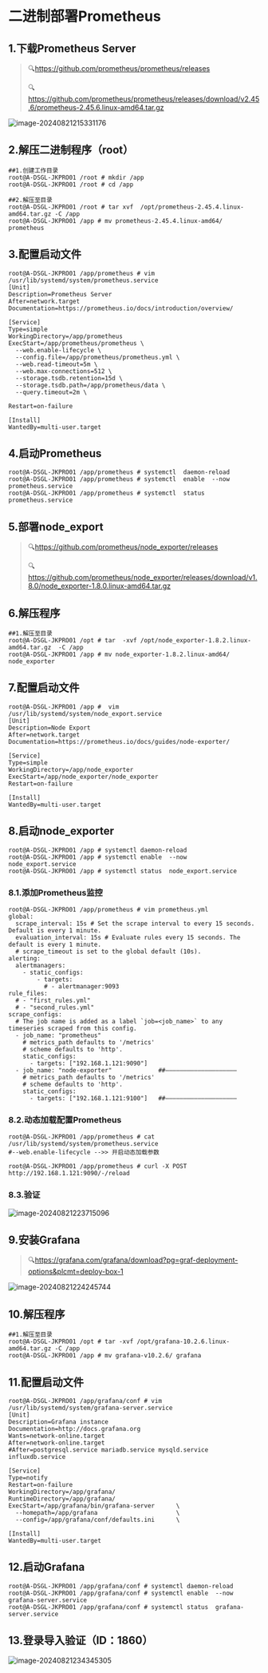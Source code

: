 # 二进制部署Prometheus

## 1.下载Prometheus Server

> :mag:https://github.com/prometheus/prometheus/releases
>
> :mag:https://github.com/prometheus/prometheus/releases/download/v2.45.6/prometheus-2.45.6.linux-amd64.tar.gz

![image-20240821215331176](./000.picture/image-20240821215331176.png)

## 2.解压二进制程序（root）

~~~shell
##1.创建工作目录
root@A-DSGL-JKPRO01 /root # mkdir /app
root@A-DSGL-JKPRO01 /root # cd /app

##2.解压至目录
root@A-DSGL-JKPRO01 /root # tar xvf  /opt/prometheus-2.45.4.linux-amd64.tar.gz -C /app
root@A-DSGL-JKPRO01 /app # mv prometheus-2.45.4.linux-amd64/ prometheus
~~~

## 3.配置启动文件

~~~shell
root@A-DSGL-JKPRO01 /app/prometheus # vim /usr/lib/systemd/system/prometheus.service
[Unit]
Description=Prometheus Server
After=network.target
Documentation=https://prometheus.io/docs/introduction/overview/

[Service]
Type=simple
WorkingDirectory=/app/prometheus
ExecStart=/app/prometheus/prometheus \
  --web.enable-lifecycle \
  --config.file=/app/prometheus/prometheus.yml \
  --web.read-timeout=5m \
  --web.max-connections=512 \
  --storage.tsdb.retention=15d \
  --storage.tsdb.path=/app/prometheus/data \
  --query.timeout=2m \

Restart=on-failure

[Install]
WantedBy=multi-user.target
~~~

## 4.启动Prometheus

~~~shell
root@A-DSGL-JKPRO01 /app/prometheus # systemctl  daemon-reload 
root@A-DSGL-JKPRO01 /app/prometheus # systemctl  enable  --now  prometheus.service
root@A-DSGL-JKPRO01 /app/prometheus # systemctl  status  prometheus.service 
~~~

## 5.部署node_export

> :mag:https://github.com/prometheus/node_exporter/releases
>
> :mag:https://github.com/prometheus/node_exporter/releases/download/v1.8.0/node_exporter-1.8.0.linux-amd64.tar.gz

## 6.解压程序

~~~shell
##1.解压至目录
root@A-DSGL-JKPRO01 /opt # tar  -xvf /opt/node_exporter-1.8.2.linux-amd64.tar.gz  -C /app
root@A-DSGL-JKPRO01 /app # mv node_exporter-1.8.2.linux-amd64/ node_exporter
~~~

## 7.配置启动文件

~~~shell
root@A-DSGL-JKPRO01 /app #  vim /usr/lib/systemd/system/node_export.service
[Unit]
Description=Node Export
After=network.target
Documentation=https://prometheus.io/docs/guides/node-exporter/

[Service]
Type=simple
WorkingDirectory=/app/node_exporter
ExecStart=/app/node_exporter/node_exporter
Restart=on-failure

[Install]
WantedBy=multi-user.target
~~~

## 8.启动node_exporter

~~~shell
root@A-DSGL-JKPRO01 /app # systemctl daemon-reload                         
root@A-DSGL-JKPRO01 /app # systemctl enable  --now  node_export.service    
root@A-DSGL-JKPRO01 /app # systemctl status  node_export.service  
~~~

### 8.1.添加Prometheus监控

~~~shell
root@A-DSGL-JKPRO01 /app/prometheus # vim prometheus.yml 
global:
  scrape_interval: 15s # Set the scrape interval to every 15 seconds. Default is every 1 minute.
  evaluation_interval: 15s # Evaluate rules every 15 seconds. The default is every 1 minute.
  # scrape_timeout is set to the global default (10s).
alerting:
  alertmanagers:
    - static_configs:
        - targets:
          # - alertmanager:9093
rule_files:
  # - "first_rules.yml"
  # - "second_rules.yml"
scrape_configs:
  # The job name is added as a label `job=<job_name>` to any timeseries scraped from this config.
  - job_name: "prometheus"
    # metrics_path defaults to '/metrics'
    # scheme defaults to 'http'.
    static_configs:
      - targets: ["192.168.1.121:9090"]
  - job_name: "node-exporter"             ##————————————————————
    # metrics_path defaults to '/metrics'
    # scheme defaults to 'http'.
    static_configs:
      - targets: ["192.168.1.121:9100"]   ##————————————————————
~~~

### 8.2.动态加载配置Prometheus

~~~shell
root@A-DSGL-JKPRO01 /app/prometheus # cat /usr/lib/systemd/system/prometheus.service 
#--web.enable-lifecycle -->> 开启动态加载参数

root@A-DSGL-JKPRO01 /app/prometheus # curl -X POST http://192.168.1.121:9090/-/reload
~~~

### 8.3.验证

![image-20240821223715096](./000.picture/image-20240821223715096.png)

## 9.安装Grafana

> :mag:https://grafana.com/grafana/download?pg=graf-deployment-options&plcmt=deploy-box-1

![image-20240821224245744](./000.picture/image-20240821224245744.png)

## 10.解压程序

~~~shell
##1.解压至目录
root@A-DSGL-JKPRO01 /opt # tar -xvf /opt/grafana-10.2.6.linux-amd64.tar.gz -C /app
root@A-DSGL-JKPRO01 /app # mv grafana-v10.2.6/ grafana
~~~

## 11.配置启动文件

~~~shell
root@A-DSGL-JKPRO01 /app/grafana/conf # vim /usr/lib/systemd/system/grafana-server.service
[Unit]
Description=Grafana instance
Documentation=http://docs.grafana.org
Wants=network-online.target
After=network-online.target
#After=postgresql.service mariadb.service mysqld.service influxdb.service

[Service]
Type=notify
Restart=on-failure
WorkingDirectory=/app/grafana/
RuntimeDirectory=/app/grafana/
ExecStart=/app/grafana/bin/grafana-server      \
  --homepath=/app/grafana                      \
  --config=/app/grafana/conf/defaults.ini      \

[Install]
WantedBy=multi-user.target
~~~

## 12.启动Grafana

~~~shell
root@A-DSGL-JKPRO01 /app/grafana/conf # systemctl daemon-reload 
root@A-DSGL-JKPRO01 /app/grafana/conf # systemctl enable  --now grafana-server.service 
root@A-DSGL-JKPRO01 /app/grafana/conf # systemctl status  grafana-server.service  
~~~

## 13.登录导入验证（ID：1860）

![image-20240821234345305](./000.picture/image-20240821234345305.png)
